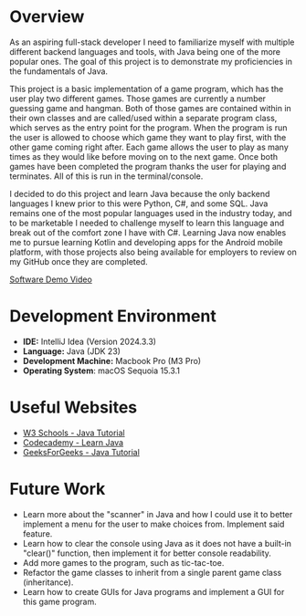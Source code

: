 # Overview

As an aspiring full-stack developer I need to familiarize myself with multiple different backend languages and tools, with Java being one of the more popular ones. The goal of this project is to demonstrate my proficiencies in the fundamentals of Java. 

This project is a basic implementation of a game program, which has the user play two different games. Those games are currently a number guessing game and hangman. Both of those games are contained within in their own classes and are called/used within a separate program class, which serves as the entry point for the program. When the program is run the user is allowed to choose which game they want to play first, with the other game coming right after. Each game allows the user to play as many times as they would like before moving on to the next game. Once both games have been completed the program thanks the user for playing and terminates. All of this is run in the terminal/console. 

I decided to do this project and learn Java because the only backend languages I knew prior to this were Python, C#, and some SQL. Java remains one of the most popular languages used in the industry today, and to be marketable I needed to challenge myself to learn this language and break out of the comfort zone I have with C#. Learning Java now enables me to pursue learning Kotlin and developing apps for the Android mobile platform, with those projects also being available for employers to review on my GitHub once they are completed. 

[Software Demo Video](http://youtube.link.goes.here)

# Development Environment

* **IDE:** IntelliJ Idea (Version 2024.3.3)
* **Language:** Java (JDK 23)
* **Development Machine:** Macbook Pro (M3 Pro)
* **Operating System**: macOS Sequoia 15.3.1

# Useful Websites

- [W3 Schools - Java Tutorial](https://www.w3schools.com/java/)
- [Codecademy - Learn Java](https://www.codecademy.com/learn/learn-java)
- [GeeksForGeeks - Java Tutorial](https://www.geeksforgeeks.org/java/)

# Future Work

- Learn more about the "scanner" in Java and how I could use it to better implement a menu for the user to make choices from. Implement said feature.
- Learn how to clear the console using Java as it does not have a built-in "clear()" function, then implement it for better console readability.
- Add more games to the program, such as tic-tac-toe.
- Refactor the game classes to inherit from a single parent game class (inheritance).
- Learn how to create GUIs for Java programs and implement a GUI for this game program.
